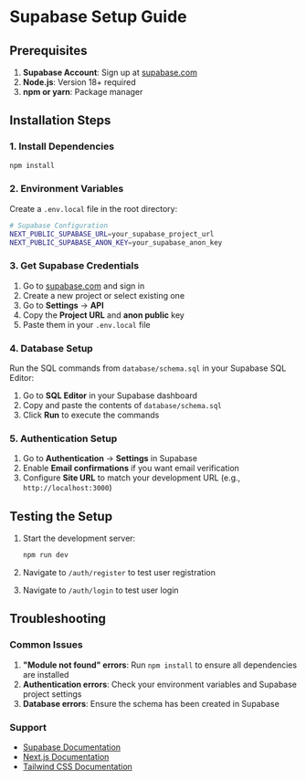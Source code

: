 # Supabase Setup Guide

## Prerequisites

1. **Supabase Account**: Sign up at [supabase.com](https://supabase.com)
2. **Node.js**: Version 18+ required
3. **npm or yarn**: Package manager

## Installation Steps

### 1. Install Dependencies

```bash
npm install
```

### 2. Environment Variables

Create a `.env.local` file in the root directory:

```bash
# Supabase Configuration
NEXT_PUBLIC_SUPABASE_URL=your_supabase_project_url
NEXT_PUBLIC_SUPABASE_ANON_KEY=your_supabase_anon_key
```

### 3. Get Supabase Credentials

1. Go to [supabase.com](https://supabase.com) and sign in
2. Create a new project or select existing one
3. Go to **Settings** → **API**
4. Copy the **Project URL** and **anon public** key
5. Paste them in your `.env.local` file

### 4. Database Setup

Run the SQL commands from `database/schema.sql` in your Supabase SQL Editor:

1. Go to **SQL Editor** in your Supabase dashboard
2. Copy and paste the contents of `database/schema.sql`
3. Click **Run** to execute the commands

### 5. Authentication Setup

1. Go to **Authentication** → **Settings** in Supabase
2. Enable **Email confirmations** if you want email verification
3. Configure **Site URL** to match your development URL (e.g., `http://localhost:3000`)

## Testing the Setup

1. Start the development server:
   ```bash
   npm run dev
   ```

2. Navigate to `/auth/register` to test user registration
3. Navigate to `/auth/login` to test user login

## Troubleshooting

### Common Issues

1. **"Module not found" errors**: Run `npm install` to ensure all dependencies are installed
2. **Authentication errors**: Check your environment variables and Supabase project settings
3. **Database errors**: Ensure the schema has been created in Supabase

### Support

- [Supabase Documentation](https://supabase.com/docs)
- [Next.js Documentation](https://nextjs.org/docs)
- [Tailwind CSS Documentation](https://tailwindcss.com/docs)
